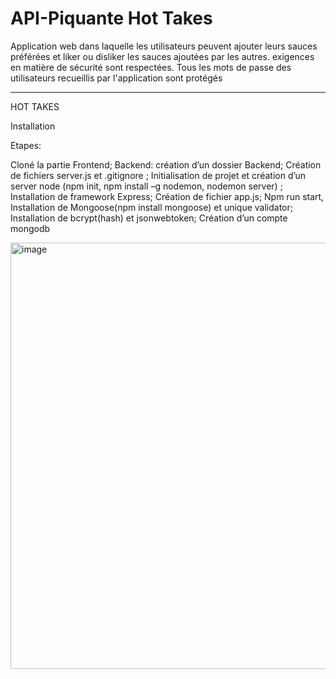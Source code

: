 # API-Piquante Hot Takes

Application web dans laquelle les utilisateurs peuvent ajouter leurs sauces préférées et liker ou disliker les sauces ajoutées par les autres.
exigences en matière de sécurité sont respectées. Tous les mots de passe des utilisateurs recueillis par l'application sont protégés

-----------------------------------------------
HOT TAKES

Installation

Etapes:

Cloné la partie Frontend;
Backend: création d’un dossier Backend;
Création de fichiers server.js et .gitignore ; 
Initialisation de projet et création d’un server node (npm init, npm install –g nodemon, nodemon server) ;
Installation de framework Express;
Création de fichier app.js;
Npm run start,
Installation de Mongoose(npm install mongoose) et unique validator;
Installation de bcrypt(hash) et jsonwebtoken;
Création d’un compte mongodb

<img width="1263" height="682" alt="image" src="https://github.com/user-attachments/assets/a4282828-466e-454a-9d1c-51c55bf7eb48" />
